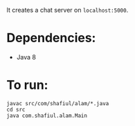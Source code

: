 It creates a chat server on `localhost:5000`.

# Dependencies:

- Java 8

# To run:

```
javac src/com/shafiul/alam/*.java
cd src
java com.shafiul.alam.Main
```
